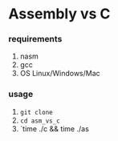 # Assembly vs C
### requirements
1. nasm
2. gcc
3. OS Linux/Windows/Mac
### usage
1. `git clone`
2. `cd asm_vs_c`
3. `time ./c && time ./as
